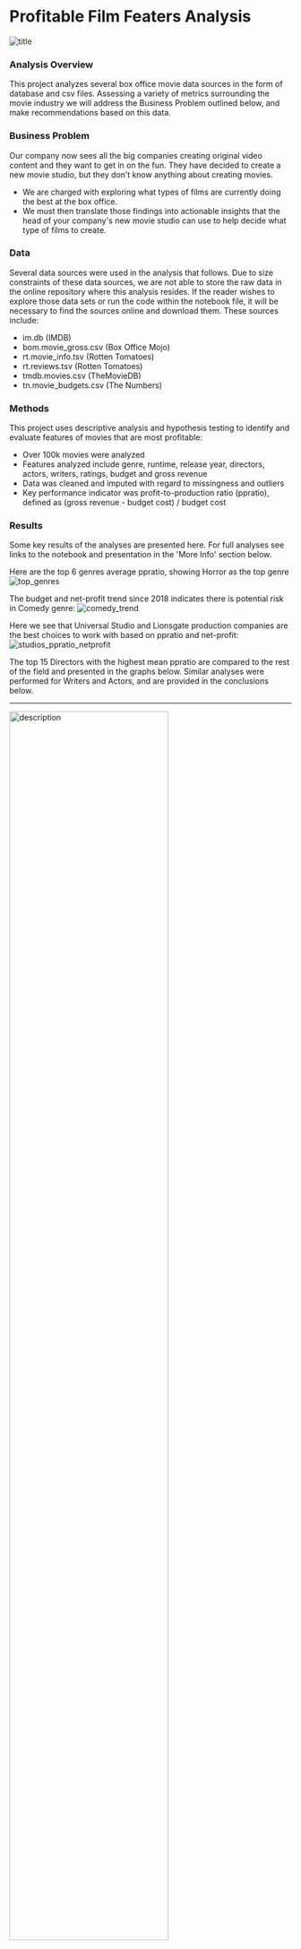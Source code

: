 # Profitable Film Featers Analysis
![title](./Images/title_pic.png)


### Analysis Overview

This project analyzes several box office movie data sources in the form of database and csv files. Assessing a variety of metrics surrounding the movie industry we will address the Business Problem outlined below, and make recommendations based on this data.

### Business Problem

Our company now sees all the big companies creating original video content and they want to get in on the fun. They have decided to create a new movie studio, but they don’t know anything about creating movies.

- We are charged with exploring what types of films are currently doing the best at the box office.
- We must then translate those findings into actionable insights that the head of your company's new movie studio can use to help decide what type of films to create.


### Data

Several data sources were used in the analysis that follows. Due to size constraints of these data sources, we are not able to store the raw data in the online repository where this analysis resides. If the reader wishes to explore those data sets or run the code within the notebook file, it will be necessary to find the sources online and download them. These sources include:

- im.db (IMDB)
- bom.movie_gross.csv (Box Office Mojo)
- rt.movie_info.tsv (Rotten Tomatoes)
- rt.reviews.tsv (Rotten Tomatoes)
- tmdb.movies.csv (TheMovieDB)
- tn.movie_budgets.csv (The Numbers)

### Methods


This project uses descriptive analysis and hypothesis testing to identify and evaluate features of movies that are most profitable:
- Over 100k movies were analyzed
- Features analyzed include genre, runtime, release year, directors, actors, writers, ratings, budget and gross revenue
- Data was cleaned and imputed with regard to missingness and outliers
- Key performance indicator was profit-to-production ratio (ppratio), defined as (gross revenue - budget cost) / budget cost


### Results
Some key results of the analyses are presented here.  For full analyses see links to the notebook and presentation in the 'More Info' section below.

Here are the top 6 genres average ppratio, showing Horror as the top genre
![top_genres](./Images/top_genres.png)

The budget and net-profit trend since 2018 indicates there is potential risk in Comedy genre:
![comedy_trend](./Images/comedy_trend.png)

Here we see that Universal Studio and Lionsgate production companies are the best choices to work with based on ppratio and net-profit:
![studios_ppratio_netprofit](./Images/studios_ppratio_netprofit.png)

The top 15 Directors with the highest mean ppratio are compared to the rest of the field and presented in the graphs below. Similar analyses were performed for Writers and Actors, and are provided in the conclusions below.

---

<img src="./Images/boxplot_directors.png" alt="description" width="75%" height="auto">

---

<img src="./Images/stripplot_directors.png" alt="description" width="75%" height="auto">

---

# Conclusions

Based on the analysis, a movie project with the highest potential for increased ppratio (see definition in 'Methods' above) will include these features:

- Length: Feature Film (40+ Minutes)
- Genre: Horror (Subgenre: Horror-Thriller)
- Studio: Universal (Runner-up: Lionsgate)
- Release Month: February
- Directors, Writers, Actors:
    - Preference placed on historically high ppratio performers:
        - Directors:
            - James Wan, Christopher Landon, David O. Russell, Tim Story,
            - Steven Soderberg, Will Gluck, Paul Feig, Nicholas Stoller,
            - Jon M. Chu, John Madden, Tyler Perry, Jonathan Levine,
            - Clint Eastwood, Francis Lawrence, Jaume Collet-Serra
        - Writers:
            - Oren Peli, Christopher Landon, James DeMonaco, Damien Chazelle,
            - Eli Roth,Scott Derrickson,Michael H. Weber,
            - Scott Neustadter,Ken Daurio,Cinco Paul,Stephen King,
            - Jonah Hill, Suzanne Collins, Stephen Susco, Ryan Engle
        - Actors:
            - Octavia Spencer, Catherine Keener, Rose Byrne, Ethan Hawke,
            - Mahershala Ali, Michael B. Jordan, Patrick Wilson, Naomie Harris,
            - Gabrielle Union, Olivia Munn, Lena Headey, Frank Grillo,
            - Mary Elizabeth Winstead, John Corbett, Michael Ealy
​

# Next Steps
- Investigate pursuing a relationship with Blumhouse Productions, a driving force in horror, producing over 200 movies and TV-series with theatrical grosses of almost $6 million in global box office
- Investigate pursuing a Production/Distribution agreement with Universal Studios
- Attend movie festivals to make business connections, i.e. Sundance, TIFF, Cannes, Telluride, Venice, Berlin, Tribeca
- Investigate potential business roadblocks concerning SAG-strike, Sales Agents, Theatrical-Release, Streamers



## For More Information

To see the full data analysis check out the [Jupyter Notebook](./Movies_EDA_Notebook.ipynb) or review the [presentation](./Movies_EDA_Presentation.pdf)

For any additional questions contact Emma Scotson or Dale DeFord

Emma Scotson: emmascotson112@gmail.com

Dale Deford: daledeford@gmail.com


## Repository Structure

```
├── images
├── README.md
├── Movies_EDA_Presentation.pdf
└── Movies_EDA_Notebook.ipynb
```


```python

```
